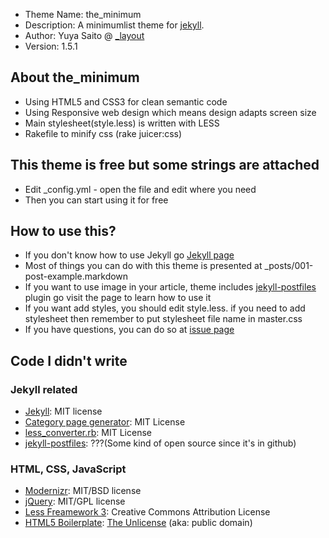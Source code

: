 * Theme Name: the\_minimum
* Description: A minimumlist theme for [jekyll](https://github.com/mojombo/jekyll).
* Author: Yuya Saito @ [\_layout](http://layouts.studiomohawk.com)
* Version: 1.5.1

## About the\_minimum

* Using HTML5 and CSS3 for clean semantic code
* Using Responsive web design which means design adapts screen size
* Main stylesheet(style.less) is written with LESS
* Rakefile to minify css (rake juicer:css)

## This theme is free but some strings are attached

* Edit \_config.yml - open the file and edit where you need
* Then you can start using it for free

## How to use this?

* If you don't know how to use Jekyll go [Jekyll page](https://github.com/mojombo/jekyll)
* Most of things you can do with this theme is presented at \_posts/001-post-example.markdown
* If you want to use image in your article, theme includes [jekyll-postfiles](https://github.com/indirect/jekyll-postfiles) plugin go visit the page to learn how to use it
* If you want add styles, you should edit style.less. if you need to add stylesheet then remember to put stylesheet file name in master.css
* If you have questions, you can do so at [issue page](https://github.com/studiomohawk/jekyll-theme-the_minimum/issues)

## Code I didn't write

### Jekyll related

* [Jekyll](https://github.com/mojombo/jekyll): MIT license
* [Category page generator](http://recursive-design.com/blog/2010/12/08/jekyll-plugins-for-categories-projects-and-sitemaps/): MIT License
* [less\_converter.rb](https://github.com/tatey/jekyll_plugins/blob/master/less_converter.rb): MIT License
* [jekyll-postfiles](https://github.com/indirect/jekyll-postfiles): ???(Some
  kind of open source since it's in github)
 
### HTML, CSS, JavaScript

* [Modernizr](http://www.modernizr.com/): MIT/BSD license
* [jQuery](http://jquery.com/): MIT/GPL license
* [Less Freamework 3](http://lessframework.com/): Creative Commons Attribution License
* [HTML5 Boilerplate](http://html5boilerplate.com/): [The Unlicense](http://unlicense.org) (aka: public domain)
